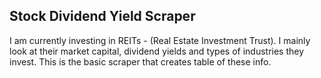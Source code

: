 ## Stock Dividend Yield Scraper

I am currently investing in REITs - (Real Estate Investment Trust). I mainly look at their market capital, dividend yields and types of industries they invest. 
This is the basic scraper that creates table of these info.
